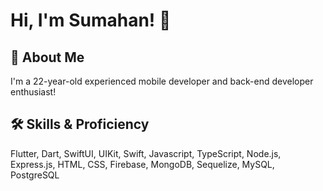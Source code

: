 # Hi, I'm Sumahan! 👋

## 🚀 About Me
I'm a 22-year-old experienced mobile developer and back-end developer enthusiast!

## 🛠 Skills & Proficiency
Flutter, Dart, SwiftUI, UIKit, Swift, Javascript, TypeScript, Node.js, Express.js, HTML, CSS, Firebase, MongoDB, Sequelize, MySQL, PostgreSQL
